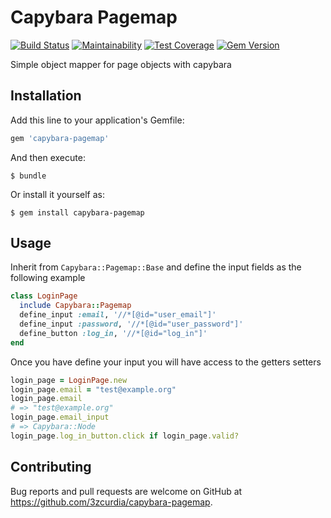 # Capybara Pagemap
[![Build Status](https://travis-ci.org/3zcurdia/capybara-pagemap.svg?branch=master)](https://travis-ci.org/3zcurdia/capybara-pagemap)
[![Maintainability](https://api.codeclimate.com/v1/badges/19084f69bfee063ec218/maintainability)](https://codeclimate.com/github/3zcurdia/capybara-pagemap/maintainability)
[![Test Coverage](https://api.codeclimate.com/v1/badges/19084f69bfee063ec218/test_coverage)](https://codeclimate.com/github/3zcurdia/capybara-pagemap/test_coverage)
[![Gem Version](https://badge.fury.io/rb/capybara-pagemap.svg)](https://badge.fury.io/rb/capybara-pagemap)

Simple object mapper for page objects with capybara

## Installation

Add this line to your application's Gemfile:

```ruby
gem 'capybara-pagemap'
```

And then execute:

    $ bundle

Or install it yourself as:

    $ gem install capybara-pagemap

## Usage

Inherit from ```Capybara::Pagemap::Base``` and define the input fields as the following example

```ruby
class LoginPage
  include Capybara::Pagemap
  define_input :email, '//*[@id="user_email"]'
  define_input :password, '//*[@id="user_password"]'
  define_button :log_in, '//*[@id="log_in"]'
end
```
Once you have define your input you will have access to the getters setters

```ruby
login_page = LoginPage.new
login_page.email = "test@example.org"
login_page.email
# => "test@example.org"
login_page.email_input
# => Capybara::Node
login_page.log_in_button.click if login_page.valid?
```


## Contributing

Bug reports and pull requests are welcome on GitHub at https://github.com/3zcurdia/capybara-pagemap.
